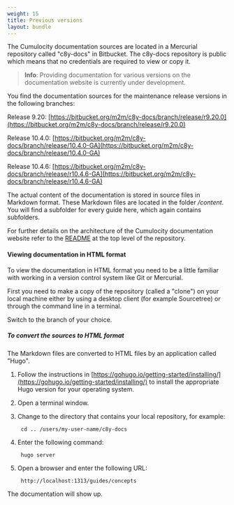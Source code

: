 ```yaml
---
weight: 15
title: Previous versions
layout: bundle
---
```


The Cumulocity documentation sources are located in a Mercurial repository called "c8y-docs" in Bitbucket. The c8y-docs repository is public which means that no credentials are required to view or copy it. 

>**Info**: Providing documentation for various versions on the documentation website is currently under development.

You find the documentation sources for the maintenance release versions in the following branches:

Release 9.20: [https://bitbucket.org/m2m/c8y-docs/branch/release/r9.20.0](https://bitbucket.org/m2m/c8y-docs/branch/release/r9.20.0)

Release 10.4.0: [https://bitbucket.org/m2m/c8y-docs/branch/release/10.4.0-GA](https://bitbucket.org/m2m/c8y-docs/branch/release/10.4.0-GA)

Release 10.4.6: [https://bitbucket.org/m2m/c8y-docs/branch/release/r10.4.6-GA](https://bitbucket.org/m2m/c8y-docs/branch/release/r10.4.6-GA)

The actual content of the documentation is stored in source files in Markdown format. These Markdown files are located in the folder */content*. You will find a subfolder for every guide here, which again contains subfolders.

For further details on the architecture of the Cumulocity documentation website refer to the [README](https://bitbucket.org/m2m/c8y-docs/src/develop/README.md) at the top level of the repository. 

#### Viewing documentation in HTML format

To view the documentation in HTML format you need to be a little familiar with working in a version control system like Git or Mercurial.

First you need to make a copy of the repository (called a "clone") on your local machine either by using a desktop client (for example Sourcetree) or through the command line in a terminal.

Switch to the branch of your choice.

##### To convert the sources to HTML format

The Markdown files are converted to HTML files by an application called "Hugo". 

1. Follow the instructions in [https://gohugo.io/getting-started/installing/](https://gohugo.io/getting-started/installing/) to install the appropriate Hugo version for your operating system.
 
2. Open a terminal window.
 
3. Change to the directory that contains your local repository, for example:

		cd .. /users/my-user-name/c8y-docs 
		
4. Enter the following command:

		hugo server
	
5. Open a browser and enter the following URL:

		http://localhost:1313/guides/concepts

The documentation will show up.



